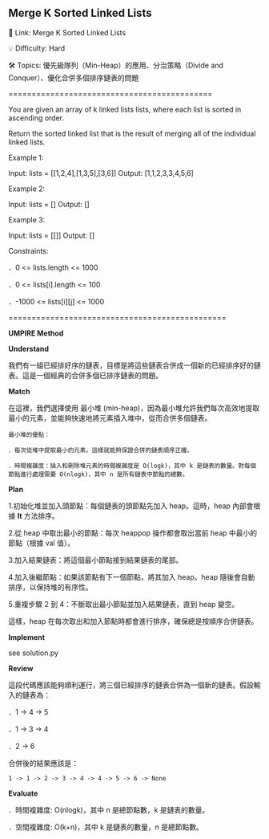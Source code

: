 **Merge K Sorted Linked Lists**
-

🔗 Link: Merge K Sorted Linked Lists

💡 Difficulty: Hard

🛠️ Topics: 優先級隊列（Min-Heap）的應用、分治策略（Divide and Conquer）、優化合併多個排序鏈表的問題

============================================

You are given an array of k linked lists lists, where each list is sorted in ascending order.

Return the sorted linked list that is the result of merging all of the individual linked lists.

Example 1:

Input: lists = [[1,2,4],[1,3,5],[3,6]]
Output: [1,1,2,3,3,4,5,6]

Example 2:

Input: lists = []
Output: []

Example 3:

Input: lists = [[]]
Output: []

Constraints:

．0 <= lists.length <= 1000

．0 <= lists[i].length <= 100

．-1000 <= lists[i][j] <= 1000

===============================================

**UMPIRE Method**

**Understand**

我們有一組已經排好序的鏈表，目標是將這些鏈表合併成一個新的已經排序好的鏈表。這是一個經典的合併多個已排序鏈表的問題。

**Match**

在這裡，我們選擇使用 最小堆 (min-heap)，因為最小堆允許我們每次高效地提取最小的元素，並能夠快速地將元素插入堆中，從而合併多個鏈表。

    最小堆的優點：
    
    ．每次從堆中提取最小的元素，這樣就能夠保證合併的鏈表順序正確。
    
    ．時間複雜度：插入和刪除堆元素的時間複雜度是 O(logk)，其中 k 是鏈表的數量。對每個節點進行處理需要 O(nlogk)，其中 n 是所有鏈表中節點的總數。

**Plan**

1.初始化堆並加入頭節點：每個鏈表的頭節點先加入 heap。這時，heap 內部會根據 __lt__ 方法排序。

2.從 heap 中取出最小的節點：每次 heappop 操作都會取出當前 heap 中最小的節點（根據 val 值）。

3.加入結果鏈表：將這個最小節點接到結果鏈表的尾部。

4.加入後繼節點：如果該節點有下一個節點，將其加入 heap。heap 隨後會自動排序，以保持堆的有序性。

5.重複步驟 2 到 4：不斷取出最小節點並加入結果鏈表，直到 heap 變空。

這樣，heap 在每次取出和加入節點時都會進行排序，確保總是按順序合併鏈表。

**Implement**

see solution.py

**Review**

這段代碼應該能夠順利運行，將三個已經排序的鏈表合併為一個新的鏈表。假設輸入的鏈表為：

．1 -> 4 -> 5

．1 -> 3 -> 4

．2 -> 6

合併後的結果應該是：

    1 -> 1 -> 2 -> 3 -> 4 -> 4 -> 5 -> 6 -> None

**Evaluate**

．時間複雜度: O(nlogk)，其中 n 是總節點數，k 是鏈表的數量。

．空間複雜度: O(k+n)，其中 k 是鏈表的數量，n 是總節點數。





